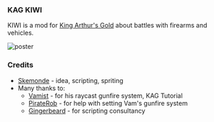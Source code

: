 ### KAG KIWI

KIWI is a mod for [King Arthur's Gold](https://github.com/transhumandesign/kag-base) about battles with firearms and vehicles.

![poster](https://sun9-east.userapi.com/sun9-73/s/v1/ig2/3gtQlu3IgNQa-XmKFl0h4EKzBN1c3NOVN6iQbrBtnuNn8WfhqRELmuOo9llb8Sd-B8VReCJlX9R9PYdBYPz10eGd.jpg?size=480x352&quality=95&type=album "KIWI Poster")

### Credits
- [Skemonde](https://github.com/Skemonde) - idea, scripting, spriting<br>
- Many thanks to:<br>
  - [Vamist](https://github.com/Vam-Jam) - for his raycast gunfire system, KAG Tutorial<br>
  - [PirateRob](https://github.com/Pirate-Rob) - for help with setting Vam's gunfire system
  - [Gingerbeard](https://github.com/Gingerbeard5773) - for scripting consultancy<br>
